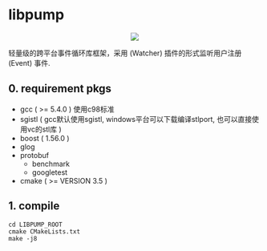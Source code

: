 # libpump

<div align=center>
<img src="https://github.com/csjy309450/libpump/blob/master/resource/pump.png?raw=true"/></div>

轻量级的跨平台事件循环库框架，采用 (Watcher) 插件的形式监听用户注册 (Event) 事件.

## 0. requirement pkgs

- gcc ( >= 5.4.0 ) 
  使用c98标准
- sgistl 
  ( gcc默认使用sgistl, windows平台可以下载编译stlport, 也可以直接使用vc的stl库 )
- boost ( 1.56.0 )
- glog 
- protobuf
  - benchmark
  - googletest
- cmake ( >= VERSION 3.5 )

## 1. compile

```shell
cd LIBPUMP_ROOT
cmake CMakeLists.txt
make -j8
```



